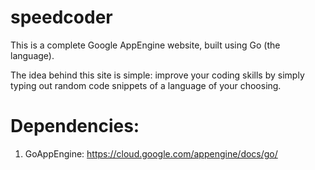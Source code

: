 # speedcoder
This is a complete Google AppEngine website, built using Go (the language).

The idea behind this site is simple: improve your coding skills by simply typing out random code snippets of a language
of your choosing. 


# Dependencies:
1. GoAppEngine: https://cloud.google.com/appengine/docs/go/
